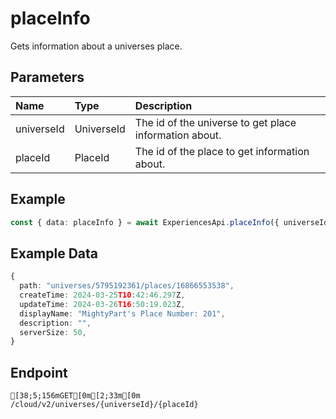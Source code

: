 
# placeInfo
Gets information about a universes place.


## Parameters
| Name       | Type       | Description                                            |
| :--------- | :--------- | :----------------------------------------------------- |
| universeId | UniverseId | The id of the universe to get place information about. |
| placeId    | PlaceId    | The id of the place to get information about.          |



## Example
```ts copy showLineNumbers
const { data: placeInfo } = await ExperiencesApi.placeInfo({ universeId: 5795192361, placeId: 16866553538 }); 
```


## Example Data
```ts copy showLineNumbers
{
  path: "universes/5795192361/places/16866553538",
  createTime: 2024-03-25T10:42:46.297Z,
  updateTime: 2024-03-26T16:50:19.023Z,
  displayName: "MightyPart's Place Number: 201",
  description: "",
  serverSize: 50,
} 
```


## Endpoint
```ansi
[38;5;156mGET[0m[2;33m[0m /cloud/v2/universes/{universeId}/{placeId}
```
  